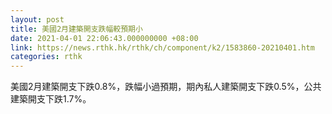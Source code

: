 ```yaml
---
layout: post
title: 美國2月建築開支跌幅較預期小
date: 2021-04-01 22:06:43.000000000 +08:00
link: https://news.rthk.hk/rthk/ch/component/k2/1583860-20210401.htm
categories: rthk
---
```


美國2月建築開支下跌0.8%，跌幅小過預期，期內私人建築開支下跌0.5%，公共建築開支下跌1.7%。
